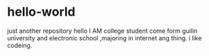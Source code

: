 # hello-world
just another repository
hello I AM college student come form guilin  university and electronic school ,majoring in internet ang thing. i like codeing.
